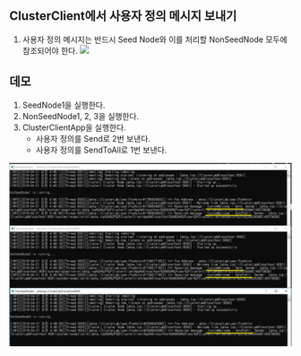 ## ClusterClient에서 사용자 정의 메시지 보내기
1. 사용자 정의 메시지는 반드시 Seed Node와 이를 처리할 NonSeedNode 모두에 참조되어야 한다.
![](./Images/Dependencies_for_CustomMessages.png=609x1082)

## 데모
1. SeedNode1을 실행한다.
1. NonSeedNode1, 2, 3을 실행한다.
1. ClusterClientApp을 실행한다.
   - 사용자 정의를 Send로 2번 보낸다.
   - 사용자 정의를 SendToAll로 1번 보낸다.

![](./Images/Demo.png)   
